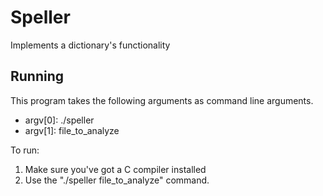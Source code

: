 # Speller

Implements a dictionary's functionality

## Running

This program takes the following arguments as command line arguments.

* argv[0]: ./speller
* argv[1]: file_to_analyze

To run:
1. Make sure you've got a C compiler installed
2. Use the "./speller file_to_analyze" command.